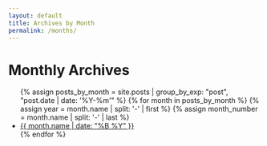 ```yaml
---
layout: default
title: Archives by Month
permalink: /months/
---
```


<h1>Monthly Archives</h1>
<ul>
  {% assign posts_by_month = site.posts | group_by_exp: "post", "post.date | date: '%Y-%m'" %}
  {% for month in posts_by_month %}
    {% assign year = month.name | split: '-' | first %}
    {% assign month_number = month.name | split: '-' | last %}
    <li>
      <a href="{{ '/' | append: year | append: '/' | append: month_number | append: '/' | relative_url }}">
        {{ month.name | date: "%B %Y" }}
      </a>
    </li>
  {% endfor %}
</ul>
